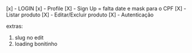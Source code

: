 [x] - LOGIN
[x] - Profile
[X] - Sign Up = falta date e mask para o CPF
[X] - Listar produto
[X] - Editar/Excluir produto
[X] - Autenticação

extras:

1. slug no edit
2. loading bonitinho
